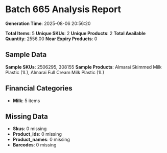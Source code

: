 # Batch 665 Analysis Report

**Generation Time**: 2025-08-06 20:56:20

**Total Items**: 5
**Unique SKUs**: 2
**Unique Products**: 2
**Total Available Quantity**: 2556.00
**Near Expiry Products**: 0

## Sample Data
**Sample SKUs**: 2506295, 308155
**Sample Products**: Almarai Skimmed Milk Plastic (1L), Almarai Full Cream Milk Plastic (1L)

## Financial Categories
- **Milk**: 5 items

## Missing Data
- **Skus**: 0 missing
- **Product_ids**: 0 missing
- **Product_names**: 0 missing
- **Barcodes**: 0 missing
